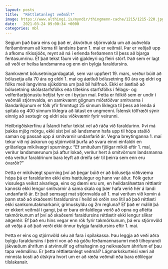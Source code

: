 ```yaml
---
layout: posts
title:  "Réttlætanlegt veðmál?"
image: https://www.althingi.is/myndir/thingmenn-cache/1215/1215-220.jpg
date:   2021-03-24 09:00:34 +0000
categories: mbl
---
```

Segjum það bara eins og það er, ákvörðun stjórnvalda um að auðvelda ferðamönnum að koma til landsins þann 1. maí er veðmál. Þar er veðjað upp á afkomu ríkissjóðs, reynt að ná í erlenda ferðamenn til þess að bjarga ferðasumrinu. Ef það tekst fáum við gjaldeyri og fleiri störf. Það sem er lagt að veði er heilsa landsmanna og enn ein bylgja faraldursins.

Samkvæmt bólusetningardagatali, sem var uppfært 19. mars, verður búið að bólusetja alla 70 ára og eldri 1. maí og áætluð bólusetning 60 ára og eldri og fólks með langvinna sjúkdóma um það bil hálfnuð. Ekki er áætlað að bólusetning skólastarfsfólks eða tiltekins starfsfólks í félags- og velferðarþjónustu hefjist fyrr en í byrjun maí. Þetta er fólkið sem er undir í veðmáli stjórnvalda, en samkvæmt gögnum miðstöðvar smitvarna í Bandaríkjunum er fólk yfir fimmtugt 25 sinnum líklegra til þess að lenda á spítala og 400 sinnum líklegra að látast en ungmenni. Íslensk tölfræði sýnir einnig að sextugir og eldri séu viðkvæmir fyrir veirunni. 

Heilbrigðiskerfinu á Íslandi hefur tekist vel að ráða við faraldurinn. Því má þakka mjög mörgu, ekki síst því að landsmenn hafa upp til hópa staðið saman og passað upp á smitvarnir undanfarið ár. Vegna breytinganna 1. maí tekur við ný áskorun og stjórnvöld þurfa að svara einni einfaldri en gríðarlega mikilvægri spurningu: “Ef smituðum fjölgar mikið eftir 1. maí, verður landamærunum þá aftur lokað, verður hert á smitvörnum landsmanna eða verður faraldrinum bara leyft að dreifa sér til þeirra sem enn eru óvarðir?”

Þetta er mikilvægt spurning því að þegar búið er að bólusetja viðkvæma hópa þá er faraldurinn ekki eins hættulegur og hann var áður. Fólk getur vissulega veikst alvarlega, eins og dæmi eru um, en heildaráhættan réttlætir kannski ekki lengur smitvarnir á sama skala og þær hafa verið hér á landi undanfarið ár. Er það semsagt mat stjórnvalda að 1. maí verðum við komin á þann stað að skaðsemi faraldursins í heild sé orðin svo lítil að það réttlæti ekki samkomutakmarkanir, grímuskyldu og 2m regluna? Ef það er málið þá er ekkert veðmál í gangi, þá er bara einfaldlega verið að opna og aflétta takmörkunum af því að skaðsemi faraldursins réttlætir ekki lengur slíkar aðgerðir. Ef það eru hins vegar enn rök fyrir takmörkunum, þá eru stjórnvöld að veðja á að það verði ekki önnur bylgja faraldursins eftir 1. maí.

Þetta er eins og stjórnvöld séu að fara í spilakassa. Þau leggja að veði aðra bylgju faraldursins í þeirri von að ná góðu ferðamannasumri með tilheyrandi jákvæðum áhrifum á atvinnulíf og efnahaginn og neikvæðum áhrifum ef þau tapa veðmálinu. Er þetta réttlætanlegt veðmál? Lágmarkskurteisi væri að minnsta kosti að útskýra hvort um er að ræða veðmál eða bara eðlilegar tilslakanair.
